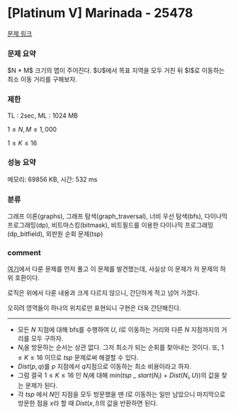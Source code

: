 # [Platinum V] Marinada - 25478

[문제 링크](https://www.acmicpc.net/problem/25478)

### 문제 요약

<p> $N * M$ 크기의 맵이 주어진다. $U$에서 목표 지역을 모두 거친 뒤 $I$로 이동하는 최소 이동 거리를 구해보자. </p>

### 제한

TL : 2sec, ML : 1024 MB

$1 ≤ N, M ≤ 1,000$

$1 ≤ K ≤ 16$

### 성능 요약

메모리: 69856 KB, 시간: 532 ms

### 분류

그래프 이론(graphs), 그래프 탐색(graph_traversal), 너비 우선 탐색(bfs), 다이나믹 프로그래밍(dp), 비트마스킹(bitmask), 
비트필드를 이용한 다이나믹 프로그래밍(dp_bitfield), 외판원 순회 문제(tsp)

### comment

[여기](https://github.com/pill27211/Baekjoon/tree/main/Platinum/Graphs/5852_Island%20Travels)에서 다룬 문제를 먼저 풀고 이 문제를 발견했는데, 사실상 이 문제가 저 문제의 하위 호환이다.

로직은 위에서 다룬 내용과 크게 다르지 않으니, 간단하게 적고 넘어 가겠다.

오히려 영역들이 하나의 위치로만 표현되니 구현은 더욱 간단해진다.

-----------------------------------------------------------------------------------------------------------------------------------------------------------------------

* 모든 $N$ 지점에 대해 bfs를 수행하여 $U$, $I$로 이동하는 거리와 다른 $N$ 지점까지의 거리를 모두 구하자.
* $N_i$을 방문하는 순서는 상관 없다. 그저 최소가 되는 순회를 찾아내는 것이다. 또, $1 ≤ K ≤ 16$ 이므로 $tsp$ 문제로써 해결할 수 있다.
* $Dist(p, q)$를 $p$ 지점에서 $q$지점으로 이동하는 최소 비용이라고 하자.
* 그럼 결국 $1 ≤ K ≤ 16$ 인 $N_i$에 대해 $min(tsp$ _ $start(N_i)$ $+$ $Dist(N_i, U))$의 값을 찾는 문제가 된다.
* 각 $tsp$ 에서 $N$인 지점을 모두 방문했을 땐 $I$로 이동하는 일만 남았으니 마지막으로 방문한 점을 $x$라 할 때 $Dist(x, I)$의 값을 반환하면 된다.
